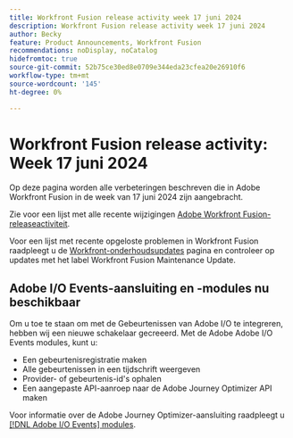 ```yaml
---
title: Workfront Fusion release activity week 17 juni 2024
description: Workfront Fusion release activity week 17 juni 2024
author: Becky
feature: Product Announcements, Workfront Fusion
recommendations: noDisplay, noCatalog
hidefromtoc: true
source-git-commit: 52b75ce30ed8e0709e344eda23cfea20e26910f6
workflow-type: tm+mt
source-wordcount: '145'
ht-degree: 0%

---
```


# Workfront Fusion release activity: Week 17 juni 2024

Op deze pagina worden alle verbeteringen beschreven die in Adobe Workfront Fusion in de week van 17 juni 2024 zijn aangebracht.

Zie voor een lijst met alle recente wijzigingen [Adobe Workfront Fusion-releaseactiviteit](../../../product-announcements/product-releases/fusion-release-activity/fusion-release-activity.md).

Voor een lijst met recente opgeloste problemen in Workfront Fusion raadpleegt u de [Workfront-onderhoudsupdates](https://experienceleague.adobe.com/docs/workfront-known-issues/releases/current-updates.html) pagina en controleer op updates met het label Workfront Fusion Maintenance Update.

## Adobe I/O Events-aansluiting en -modules nu beschikbaar

Om u toe te staan om met de Gebeurtenissen van Adobe I/O te integreren, hebben wij een nieuwe schakelaar gecreeerd. Met de Adobe Adobe I/O Events modules, kunt u:

* Een gebeurtenisregistratie maken
* Alle gebeurtenissen in een tijdschrift weergeven
* Provider- of gebeurtenis-id&#39;s ophalen
* Een aangepaste API-aanroep naar de Adobe Journey Optimizer API maken

Voor informatie over de Adobe Journey Optimizer-aansluiting raadpleegt u [[!DNL Adobe I/O Events] modules](/help/quicksilver/workfront-fusion/apps-and-their-modules/adobe-io-events-modules.md).